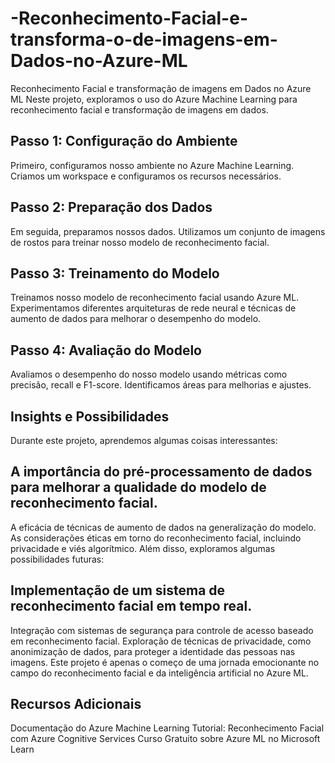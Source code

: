 # -Reconhecimento-Facial-e-transforma-o-de-imagens-em-Dados-no-Azure-ML
 Reconhecimento Facial e transformação de imagens em Dados no Azure ML
Neste projeto, exploramos o uso do Azure Machine Learning para reconhecimento facial e transformação de imagens em dados.

## Passo 1: Configuração do Ambiente
Primeiro, configuramos nosso ambiente no Azure Machine Learning. Criamos um workspace e configuramos os recursos necessários.


## Passo 2: Preparação dos Dados
Em seguida, preparamos nossos dados. Utilizamos um conjunto de imagens de rostos para treinar nosso modelo de reconhecimento facial.


## Passo 3: Treinamento do Modelo
Treinamos nosso modelo de reconhecimento facial usando Azure ML. Experimentamos diferentes arquiteturas de rede neural e técnicas de aumento de dados para melhorar o desempenho do modelo.


## Passo 4: Avaliação do Modelo
Avaliamos o desempenho do nosso modelo usando métricas como precisão, recall e F1-score. Identificamos áreas para melhorias e ajustes.


## Insights e Possibilidades
Durante este projeto, aprendemos algumas coisas interessantes:

## A importância do pré-processamento de dados para melhorar a qualidade do modelo de reconhecimento facial.
A eficácia de técnicas de aumento de dados na generalização do modelo.
As considerações éticas em torno do reconhecimento facial, incluindo privacidade e viés algorítmico.
Além disso, exploramos algumas possibilidades futuras:

## Implementação de um sistema de reconhecimento facial em tempo real.
Integração com sistemas de segurança para controle de acesso baseado em reconhecimento facial.
Exploração de técnicas de privacidade, como anonimização de dados, para proteger a identidade das pessoas nas imagens.
Este projeto é apenas o começo de uma jornada emocionante no campo do reconhecimento facial e da inteligência artificial no Azure ML.

## Recursos Adicionais
Documentação do Azure Machine Learning
Tutorial: Reconhecimento Facial com Azure Cognitive Services
Curso Gratuito sobre Azure ML no Microsoft Learn

